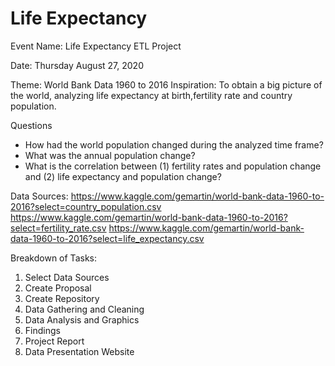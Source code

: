 # Life Expectancy

Event Name: Life Expectancy ETL Project 

Date: Thursday August 27, 2020

Theme: World Bank Data 1960 to 2016
Inspiration: To obtain a big picture of the world, analyzing life expectancy at birth,fertility rate and country population. 

Questions

* How had the world population changed during the analyzed time frame?
* What was the annual population change?
* What is the correlation between (1) fertility rates and population change and (2) life expectancy and population change?


Data Sources:
https://www.kaggle.com/gemartin/world-bank-data-1960-to-2016?select=country_population.csv
https://www.kaggle.com/gemartin/world-bank-data-1960-to-2016?select=fertility_rate.csv
https://www.kaggle.com/gemartin/world-bank-data-1960-to-2016?select=life_expectancy.csv

Breakdown of Tasks:

1. Select Data Sources
2. Create Proposal
3. Create Repository
4. Data Gathering and Cleaning
5. Data Analysis and Graphics
6. Findings
7. Project Report
8. Data Presentation Website
